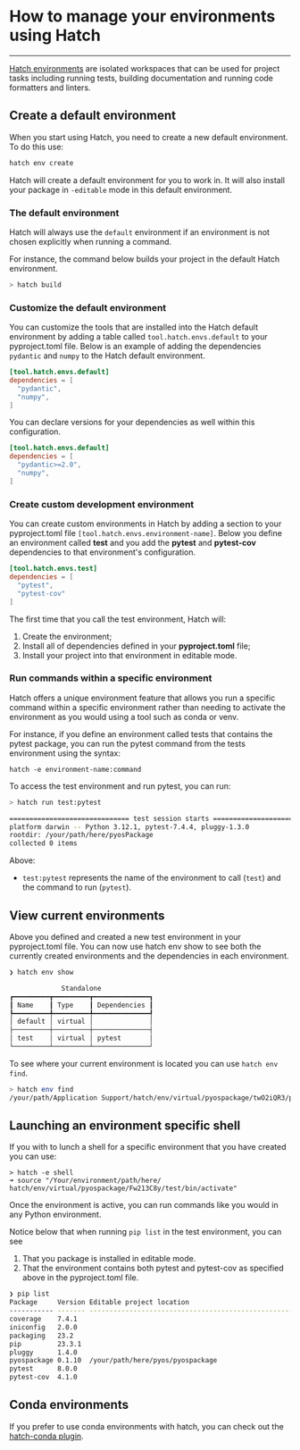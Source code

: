 # How to manage your environments using Hatch

-----

[Hatch environments](/config/environment/overview/) are isolated workspaces that can be used for  project tasks including running tests, building documentation and running code formatters and linters.

## Create a default environment  
When you start using Hatch, you need to create a new 
default environment. To do this use:

```bash
hatch env create
```

Hatch will create a default environment for you to work in. It will also install your package in `-editable` mode in this default environment.  

### The default environment 

Hatch will always use the `default` environment if an environment is not chosen explicitly when running a command. 

For instance, the command below builds your project in the default Hatch environment. 

```bash
> hatch build 
```

### Customize the default environment 

You can customize the tools that are installed into the Hatch default environment by adding a table called `tool.hatch.envs.default` to your pyproject.toml file. Below is an example of adding the dependencies `pydantic` and `numpy` to the Hatch default environment. 

```toml config-example
[tool.hatch.envs.default]
dependencies = [
  "pydantic",
  "numpy",
]
```

You can declare versions for your dependencies as well within this configuration. 

```toml config-example
[tool.hatch.envs.default]
dependencies = [
  "pydantic>=2.0",
  "numpy",
]
```

### Create custom development environment  

You can create custom environments in Hatch by adding a section to your pyproject.toml file `[tool.hatch.envs.environment-name]`. Below you define an environment called **test** and you add the **pytest** and **pytest-cov** dependencies to that environment's configuration. 

```toml config-example
[tool.hatch.envs.test]
dependencies = [
  "pytest",
  "pytest-cov"
]
```

The first time that you call the test environment, Hatch will:

1. Create the environment;
2. Install all of dependencies defined in your **pyproject.toml** file;
3. Install your project into that environment in editable mode.

### Run commands within a specific environment

Hatch offers a unique environment feature 
that allows you run a specific command within a specific environment rather than needing to activate the environment as you would using a tool such as conda or venv. 

For instance, if you define an environment called tests that contains the pytest package, you can run
the pytest command from the tests environment using the syntax:

`hatch -e environment-name:command`

To access the test environment and run pytest, you can run:

```bash
> hatch run test:pytest

============================== test session starts ===============================
platform darwin -- Python 3.12.1, pytest-7.4.4, pluggy-1.3.0
rootdir: /your/path/here/pyosPackage
collected 0 items   
```  

Above:

* `test:pytest` represents the name of the environment to call (`test`) and the command to run (`pytest`).

## View current environments

Above you defined and created a new test environment in your pyproject.toml file. You can now 
use hatch env show to see both the currently created environments and the dependencies in each environment. 

```bash
❯ hatch env show

             Standalone             
┏━━━━━━━━━┳━━━━━━━━━┳━━━━━━━━━━━━━━┓
┃ Name    ┃ Type    ┃ Dependencies ┃
┡━━━━━━━━━╇━━━━━━━━━╇━━━━━━━━━━━━━━┩
│ default │ virtual │              │
├─────────┼─────────┼──────────────┤
│ test    │ virtual │ pytest       │
└─────────┴─────────┴──────────────┘
```


To see where your current environment is located you can use `hatch env find`.

```bash
> hatch env find
/your/path/Application Support/hatch/env/virtual/pyospackage/twO2iQR3/pyospackage
```

## Launching an environment specific shell

If you with to lunch a shell for a specific environment that you have created you can use:

```
> hatch -e shell
➜ source "/Your/environment/path/here/
hatch/env/virtual/pyospackage/Fw213C8y/test/bin/activate"

```


Once the environment is active, you can run commands like you would in any Python environment. 

Notice below that when running `pip list` in the test environment, you can see

1. That you package is installed in editable mode.
2. That the environment contains both pytest and pytest-cov as specified above in the pyproject.toml file.

```bash
❯ pip list
Package     Version Editable project location
----------- ------- ----------------------------------------------------
coverage    7.4.1
iniconfig   2.0.0
packaging   23.2
pip         23.3.1
pluggy      1.4.0
pyospackage 0.1.10  /your/path/here/pyos/pyospackage
pytest      8.0.0
pytest-cov  4.1.0
```

## Conda environments 

If you prefer to use conda environments with hatch, you can check out the [hatch-conda plugin](https://github.com/OldGrumpyViking/hatch-conda). 

